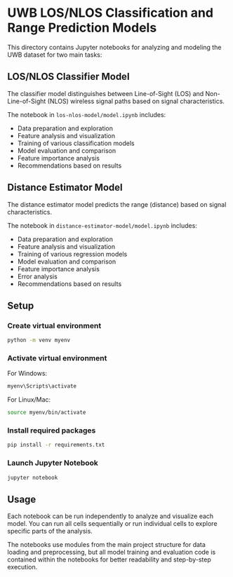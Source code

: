 # UWB LOS/NLOS Classification and Range Prediction Models

This directory contains Jupyter notebooks for analyzing and modeling the UWB dataset for two main tasks:

## LOS/NLOS Classifier Model
The classifier model distinguishes between Line-of-Sight (LOS) and Non-Line-of-Sight (NLOS) wireless signal paths based on signal characteristics.

The notebook in `los-nlos-model/model.ipynb` includes:
- Data preparation and exploration
- Feature analysis and visualization
- Training of various classification models
- Model evaluation and comparison
- Feature importance analysis
- Recommendations based on results

## Distance Estimator Model
The distance estimator model predicts the range (distance) based on signal characteristics.

The notebook in `distance-estimator-model/model.ipynb` includes:
- Data preparation and exploration
- Feature analysis and visualization
- Training of various regression models
- Model evaluation and comparison
- Feature importance analysis
- Error analysis
- Recommendations based on results

## Setup
### Create virtual environment
```bash
python -m venv myenv
```

### Activate virtual environment
For Windows:
```bash
myenv\Scripts\activate
```
For Linux/Mac:
```bash
source myenv/bin/activate
```

### Install required packages
```bash
pip install -r requirements.txt
```

### Launch Jupyter Notebook
```bash
jupyter notebook
```

## Usage
Each notebook can be run independently to analyze and visualize each model. You can run all cells sequentially or run individual cells to explore specific parts of the analysis.

The notebooks use modules from the main project structure for data loading and preprocessing, but all model training and evaluation code is contained within the notebooks for better readability and step-by-step execution.